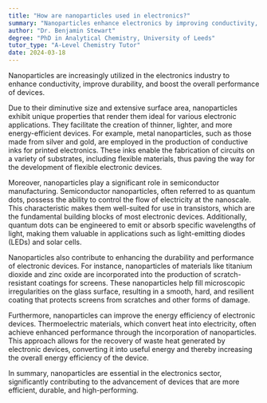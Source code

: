 ```yaml
---
title: "How are nanoparticles used in electronics?"
summary: "Nanoparticles enhance electronics by improving conductivity, increasing durability, and boosting overall device performance."
author: "Dr. Benjamin Stewart"
degree: "PhD in Analytical Chemistry, University of Leeds"
tutor_type: "A-Level Chemistry Tutor"
date: 2024-03-18
---
```


Nanoparticles are increasingly utilized in the electronics industry to enhance conductivity, improve durability, and boost the overall performance of devices.

Due to their diminutive size and extensive surface area, nanoparticles exhibit unique properties that render them ideal for various electronic applications. They facilitate the creation of thinner, lighter, and more energy-efficient devices. For example, metal nanoparticles, such as those made from silver and gold, are employed in the production of conductive inks for printed electronics. These inks enable the fabrication of circuits on a variety of substrates, including flexible materials, thus paving the way for the development of flexible electronic devices.

Moreover, nanoparticles play a significant role in semiconductor manufacturing. Semiconductor nanoparticles, often referred to as quantum dots, possess the ability to control the flow of electricity at the nanoscale. This characteristic makes them well-suited for use in transistors, which are the fundamental building blocks of most electronic devices. Additionally, quantum dots can be engineered to emit or absorb specific wavelengths of light, making them valuable in applications such as light-emitting diodes (LEDs) and solar cells.

Nanoparticles also contribute to enhancing the durability and performance of electronic devices. For instance, nanoparticles of materials like titanium dioxide and zinc oxide are incorporated into the production of scratch-resistant coatings for screens. These nanoparticles help fill microscopic irregularities on the glass surface, resulting in a smooth, hard, and resilient coating that protects screens from scratches and other forms of damage.

Furthermore, nanoparticles can improve the energy efficiency of electronic devices. Thermoelectric materials, which convert heat into electricity, often achieve enhanced performance through the incorporation of nanoparticles. This approach allows for the recovery of waste heat generated by electronic devices, converting it into useful energy and thereby increasing the overall energy efficiency of the device.

In summary, nanoparticles are essential in the electronics sector, significantly contributing to the advancement of devices that are more efficient, durable, and high-performing.
    